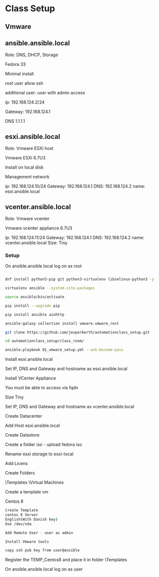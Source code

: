 # Class Setup

## Vmware

## ansible.ansible.local

Role: DNS, DHCP, Storage

Fedora 33

Minimal install

root user allow ssh

additional user: user with admin access

ip: 192.168.124.2/24

Gateway: 192.168.124.1

DNS 1.1.1.1

## esxi.ansible.local

Role: Vmware ESXi host

Vmware ESXi 6.7U3

Install on local disk

Management network

ip: 192.168.124.10/24
Gateway: 192.168.124.1
DNS: 192.168.124.2
name: esxi.ansible.local

## vcenter.ansible.local

Role: Vmware vcenter

Vmware vcenter appliance 6.7U3

ip: 192.168.124.11/24
Gateway: 192.168.124.1
DNS: 192.168.124.2
name: vcenter.ansible.local
Size: Tiny

### Setup

On ansible.ansible.local log on as root

```bash

dnf install python3-pip git python3-virtualenv libselinux-python3 -y

virtualenv ansible --system-site-packages

source ansible/bin/activate

pip install --upgrade pip

pip install ansible aiohttp

ansible-galaxy collection install vmware.vmware_rest

git clone https://github.com/jesperberth/automationclass_setup.git

cd automationclass_setup/class_room/

ansible-playbook 01_vmware_setup.yml --ask-become-pass

```

Install esxi.ansible.local

Set IP, DNS and Gateway and hostname as esxi.ansible.local

Install VCenter Appliance

You must be able to access via fqdn

Size Tiny

Set IP, DNS and Gateway and hostname as vcenter.ansible.local

Create Datacenter

Add Host esxi.ansible.local

Create Datastore

Create a folder iso - upload fedora iso

Rename esxi storage to esxi-local

Add Licens

Create Folders

\Templates
\Virtual Machines

Create a template vm

Centos 8

```bash
Create Template
centos 8 Server
English(With Danish key)
Use /dev/sda

Add Remote User - user as admin

Install Vmware tools

copy ssh pub key from user@ansible

```

Register the TEMP_Centos8 and place it in folder \Templates

On ansible.ansible.local log on as user

```bash


```

